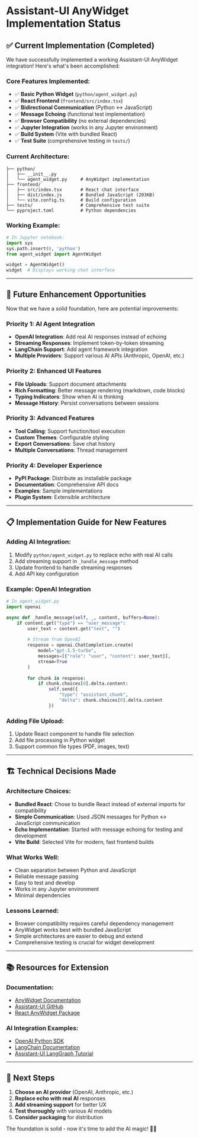 # Assistant-UI AnyWidget Implementation Status

## ✅ Current Implementation (Completed)

We have successfully implemented a working Assistant-UI AnyWidget integration! Here's what's been accomplished:

### **Core Features Implemented:**
- ✅ **Basic Python Widget** (`python/agent_widget.py`)
- ✅ **React Frontend** (`frontend/src/index.tsx`)
- ✅ **Bidirectional Communication** (Python ↔ JavaScript)
- ✅ **Message Echoing** (functional test implementation)
- ✅ **Browser Compatibility** (no external dependencies)
- ✅ **Jupyter Integration** (works in any Jupyter environment)
- ✅ **Build System** (Vite with bundled React)
- ✅ **Test Suite** (comprehensive testing in `tests/`)

### **Current Architecture:**
```
├── python/
│   ├── __init__.py
│   └── agent_widget.py     # AnyWidget implementation
├── frontend/
│   ├── src/index.tsx       # React chat interface
│   ├── dist/index.js       # Bundled JavaScript (203KB)
│   └── vite.config.ts      # Build configuration
├── tests/                  # Comprehensive test suite
└── pyproject.toml          # Python dependencies
```

### **Working Example:**
```python
# In Jupyter notebook:
import sys
sys.path.insert(0, 'python')
from agent_widget import AgentWidget

widget = AgentWidget()
widget  # Displays working chat interface
```

---

## 🚀 Future Enhancement Opportunities

Now that we have a solid foundation, here are potential improvements:

### **Priority 1: AI Agent Integration**
- **OpenAI Integration**: Add real AI responses instead of echoing
- **Streaming Responses**: Implement token-by-token streaming
- **LangChain Support**: Add agent framework integration
- **Multiple Providers**: Support various AI APIs (Anthropic, OpenAI, etc.)

### **Priority 2: Enhanced UI Features**
- **File Uploads**: Support document attachments
- **Rich Formatting**: Better message rendering (markdown, code blocks)
- **Typing Indicators**: Show when AI is thinking
- **Message History**: Persist conversations between sessions

### **Priority 3: Advanced Features**
- **Tool Calling**: Support function/tool execution
- **Custom Themes**: Configurable styling
- **Export Conversations**: Save chat history
- **Multiple Conversations**: Thread management

### **Priority 4: Developer Experience**
- **PyPI Package**: Distribute as installable package
- **Documentation**: Comprehensive API docs
- **Examples**: Sample implementations
- **Plugin System**: Extensible architecture

---

## 📋 Implementation Guide for New Features

### **Adding AI Integration:**
1. Modify `python/agent_widget.py` to replace echo with real AI calls
2. Add streaming support in `_handle_message` method
3. Update frontend to handle streaming responses
4. Add API key configuration

### **Example: OpenAI Integration**
```python
# In agent_widget.py
import openai

async def _handle_message(self, _, content, buffers=None):
    if content.get("type") == "user_message":
        user_text = content.get("text", "")
        
        # Stream from OpenAI
        response = openai.ChatCompletion.create(
            model="gpt-3.5-turbo",
            messages=[{"role": "user", "content": user_text}],
            stream=True
        )
        
        for chunk in response:
            if chunk.choices[0].delta.content:
                self.send({
                    "type": "assistant_chunk", 
                    "delta": chunk.choices[0].delta.content
                })
```

### **Adding File Upload:**
1. Update React component to handle file selection
2. Add file processing in Python widget
3. Support common file types (PDF, images, text)

---

## 🏗️ Technical Decisions Made

### **Architecture Choices:**
- **Bundled React**: Chose to bundle React instead of external imports for compatibility
- **Simple Communication**: Used JSON messages for Python ↔ JavaScript communication
- **Echo Implementation**: Started with message echoing for testing and development
- **Vite Build**: Selected Vite for modern, fast frontend builds

### **What Works Well:**
- Clean separation between Python and JavaScript
- Reliable message passing
- Easy to test and develop
- Works in any Jupyter environment
- Minimal dependencies

### **Lessons Learned:**
- Browser compatibility requires careful dependency management
- AnyWidget works best with bundled JavaScript
- Simple architectures are easier to debug and extend
- Comprehensive testing is crucial for widget development

---

## 📚 Resources for Extension

### **Documentation:**
- [AnyWidget Documentation](https://anywidget.dev/)
- [Assistant-UI GitHub](https://github.com/assistant-ui/assistant-ui)
- [React AnyWidget Package](https://www.npmjs.com/package/@anywidget/react)

### **AI Integration Examples:**
- [OpenAI Python SDK](https://github.com/openai/openai-python)
- [LangChain Documentation](https://python.langchain.com/docs/)
- [Assistant-UI LangGraph Tutorial](https://www.assistant-ui.com/docs/runtimes/langgraph/)

---

## 🎯 Next Steps

1. **Choose an AI provider** (OpenAI, Anthropic, etc.)
2. **Replace echo with real AI** responses
3. **Add streaming support** for better UX
4. **Test thoroughly** with various AI models
5. **Consider packaging** for distribution

The foundation is solid - now it's time to add the AI magic! 🧙‍♂️